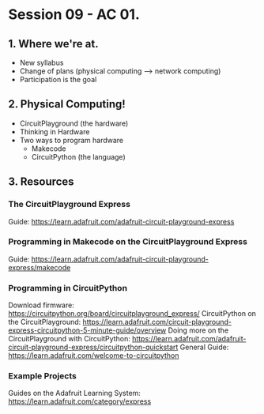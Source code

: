 # Session 09 - AC 01. 

## 1. Where we're at. 

- New syllabus
- Change of plans (physical computing --> network computing)
- Participation is the goal

## 2. Physical Computing!

- CircuitPlayground (the hardware)
- Thinking in Hardware
- Two ways to program hardware
    - Makecode
    - CircuitPython (the language)

## 3. Resources

### The CircuitPlayground Express

Guide: https://learn.adafruit.com/adafruit-circuit-playground-express

### Programming in Makecode on the CircuitPlayground Express

Guide: https://learn.adafruit.com/adafruit-circuit-playground-express/makecode

### Programming in CircuitPython

Download firmware: https://circuitpython.org/board/circuitplayground_express/
CircuitPython on the CircuitPlayground: https://learn.adafruit.com/circuit-playground-express-circuitpython-5-minute-guide/overview
Doing more on the CircuitPlayground with CircuitPython: https://learn.adafruit.com/adafruit-circuit-playground-express/circuitpython-quickstart
General Guide: https://learn.adafruit.com/welcome-to-circuitpython

### Example Projects

Guides on the Adafruit Learning System: https://learn.adafruit.com/category/express